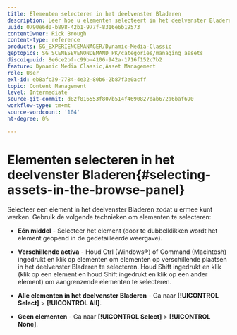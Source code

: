 ```yaml
---
title: Elementen selecteren in het deelvenster Bladeren
description: Leer hoe u elementen selecteert in het deelvenster Bladeren van Adobe Dynamic Media Classic.
uuid: 0790e6d0-b898-42b1-977f-8316e6b19573
contentOwner: Rick Brough
content-type: reference
products: SG_EXPERIENCEMANAGER/Dynamic-Media-Classic
geptopics: SG_SCENESEVENONDEMAND_PK/categories/managing_assets
discoiquuid: 8e6ce2bf-c99b-4106-942a-1716f152c7b2
feature: Dynamic Media Classic,Asset Management
role: User
exl-id: eb8afc39-7784-4e32-80b6-2b87f3e0acff
topic: Content Management
level: Intermediate
source-git-commit: d82f816553f807b514f4690827dab672a6baf690
workflow-type: tm+mt
source-wordcount: '104'
ht-degree: 0%

---
```


# Elementen selecteren in het deelvenster Bladeren{#selecting-assets-in-the-browse-panel}

Selecteer een element in het deelvenster Bladeren zodat u ermee kunt werken. Gebruik de volgende technieken om elementen te selecteren:

* **Eén middel** - Selecteer het element (door te dubbelklikken wordt het element geopend in de gedetailleerde weergave).

* **Verschillende activa** - Houd Ctrl (Windows®) of Command (Macintosh) ingedrukt en klik op elementen om elementen op verschillende plaatsen in het deelvenster Bladeren te selecteren. Houd Shift ingedrukt en klik (klik op een element en houd Shift ingedrukt en klik op een ander element) om aangrenzende elementen te selecteren.

* **Alle elementen in het deelvenster Bladeren** - Ga naar **[!UICONTROL Select]** > **[!UICONTROL All]**.

* **Geen elementen** - Ga naar **[!UICONTROL Select]** > **[!UICONTROL None]**.
